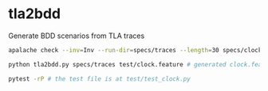 # tla2bdd

Generate BDD scenarios from TLA traces

```sh
apalache check --inv=Inv --run-dir=specs/traces --length=30 specs/clock.tla # generated tla traces are at specs/traces

python tla2bdd.py specs/traces test/clock.feature # generated clock.feature file is at test/clock.feature

pytest -rP # the test file is at test/test_clock.py
```

